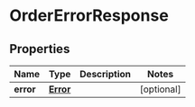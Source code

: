 
# OrderErrorResponse

## Properties
Name | Type | Description | Notes
------------ | ------------- | ------------- | -------------
**error** | [**Error**](Error.md) |  |  [optional]



